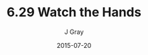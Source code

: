 ---
title: '6.29 Watch the Hands'
alt: 'Mysteries of the Arcana'
date: '2015-07-20'
author: 'J Gray'
artist: 'Keira'
chapter: '6 Void in the Road'
filler: false
---